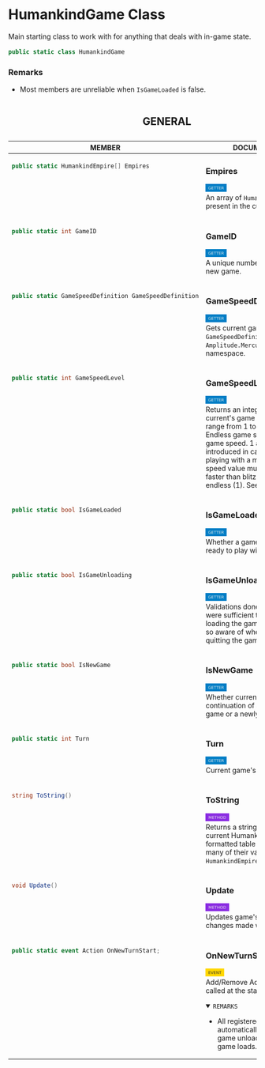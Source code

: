 # **HumankindGame Class**

Main starting class to work with for anything that deals with in-game state.

```csharp
public static class HumankindGame
```

### Remarks
<ul>
<li>

Most members are unreliable when `IsGameLoaded` is false.</li>
</ul>


<table width="100%"><caption>

## GENERAL  
</caption><thead><tr><th>MEMBER</th><th>DOCUMENTATION</th></tr></thead>
<tbody>
<tr><td align="left" valign="top">

```csharp
public static HumankindEmpire[] Empires
```
</td><td align="left" valign="top">

### Empires
<img src="./resources/getter.svg" alt="Getter" height="16px"/><br/>
An array of `HumankindEmpire`'s present in the current game, if any.</td></tr>
<tr><td align="left" valign="top">

```csharp
public static int GameID
```
</td><td align="left" valign="top">

### GameID
<img src="./resources/getter.svg" alt="Getter" height="16px"/><br/>
A unique number for every started new game.</td></tr>
<tr><td align="left" valign="top">

```csharp
public static GameSpeedDefinition GameSpeedDefinition
```
</td><td align="left" valign="top">

### GameSpeedDefinition
<img src="./resources/getter.svg" alt="Getter" height="16px"/><br/>
Gets current game's `GameSpeedDefinition` declared in `Amplitude.Mercury.Data.Simulation` namespace.</td></tr>
<tr><td align="left" valign="top">

```csharp
public static int GameSpeedLevel
```
</td><td align="left" valign="top">

### GameSpeedLevel
<img src="./resources/getter.svg" alt="Getter" height="16px"/><br/>
Returns an integer representing current's game speed, values range from 1 to 7 where 2 is Endless game speed and 6 is Blitz game speed. 1 and 7 were introduced in case the user is playing with a modded game where speed value multipliers make it faster than blitz (7) or slower than endless (1). See [GameSpeedLevel](GameSpeedLevel.md 'GameSpeedLevel.md').</td></tr>
<tr><td align="left" valign="top">

```csharp
public static bool IsGameLoaded
```
</td><td align="left" valign="top">

### IsGameLoaded
<img src="./resources/getter.svg" alt="Getter" height="16px"/><br/>
Whether a game is fully loaded and ready to play with.</td></tr>
<tr><td align="left" valign="top">

```csharp
public static bool IsGameUnloading
```
</td><td align="left" valign="top">

### IsGameUnloading
<img src="./resources/getter.svg" alt="Getter" height="16px"/><br/>
Validations done in [IsGameLoaded](IsGameLoaded 'IsGameLoaded') were sufficient to avoid errors while loading the game, but they are not so aware of whether the user is quitting the game or not.</td></tr>
<tr><td align="left" valign="top">

```csharp
public static bool IsNewGame
```
</td><td align="left" valign="top">

### IsNewGame
<img src="./resources/getter.svg" alt="Getter" height="16px"/><br/>
Whether current game (if any) is a continuation of a previously saved game or a newly started one.</td></tr>
<tr><td align="left" valign="top">

```csharp
public static int Turn
```
</td><td align="left" valign="top">

### Turn
<img src="./resources/getter.svg" alt="Getter" height="16px"/><br/>
Current game's turn,</td></tr>
<tr><td align="left" valign="top">

```csharp
string ToString()
```
</td><td align="left" valign="top">

### ToString
<img src="./resources/method.svg" alt="Method" height="16px"/><br/>
Returns a string that represents the current HumankindGame in a formatted table with all empires and many of their values found in `HumankindEmpire` class.</td></tr>
<tr><td align="left" valign="top">

```csharp
void Update()
```
</td><td align="left" valign="top">

### Update
<img src="./resources/method.svg" alt="Method" height="16px"/><br/>
Updates game's UI to reflect any changes made with this API.</td></tr>
<tr><td align="left" valign="top">

```csharp
public static event Action OnNewTurnStart;
```
</td><td align="left" valign="top">

### OnNewTurnStart
<img src="./resources/event.svg" alt="Event" height="16px"/><br/>
Add/Remove Action handlers to be called at the start of every turn.<details open><summary><code>REMARKS</code></summary><ul>
<li>

All registered actions are automatically removed when game unloads and before a game loads.</li>
</ul></details>
</td></tr>
</tbody></table>
